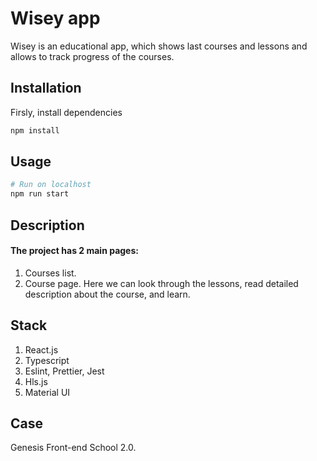 # Wisey app

Wisey is an educational app, which shows last courses and lessons and allows to track progress of the courses. 

## Installation

Firsly, install dependencies
```bash
npm install
```

## Usage

```bash
# Run on localhost
npm run start

```

## Description

#### The project has 2 main pages:  
1) Courses list. 
2) Course page. Here we can look through the lessons, read detailed description about the course, and learn. 

## Stack

1) React.js
2) Typescript
3) Eslint, Prettier, Jest
4) Hls.js
5) Material UI

## Case
Genesis Front-end School 2.0. 
